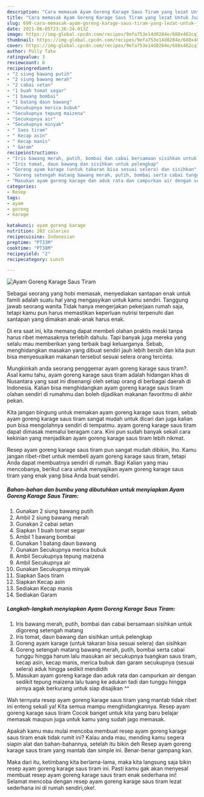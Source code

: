 ```yaml
---
description: "Cara memasak Ayam Goreng Karage Saus Tiram yang lezat Untuk Jualan"
title: "Cara memasak Ayam Goreng Karage Saus Tiram yang lezat Untuk Jualan"
slug: 699-cara-memasak-ayam-goreng-karage-saus-tiram-yang-lezat-untuk-jualan
date: 2021-06-05T23:26:24.013Z
image: https://img-global.cpcdn.com/recipes/9efa753e14d0284e/680x482cq70/ayam-goreng-karage-saus-tiram-foto-resep-utama.jpg
thumbnail: https://img-global.cpcdn.com/recipes/9efa753e14d0284e/680x482cq70/ayam-goreng-karage-saus-tiram-foto-resep-utama.jpg
cover: https://img-global.cpcdn.com/recipes/9efa753e14d0284e/680x482cq70/ayam-goreng-karage-saus-tiram-foto-resep-utama.jpg
author: Polly Tate
ratingvalue: 3
reviewcount: 8
recipeingredient:
- "2 siung bawang putih"
- "2 siung bawang merah"
- "2 cabai setan"
- "1 buah tomat segar"
- "1 bawang bombai"
- "1 batang daun bawang"
- "Secukupnya merica bubuk"
- "Secukupnya tepung maizena"
- "Secukupnya air"
- "Secukupnya minyak"
- " Saos tiram"
- " Kecap asin"
- " Kecap manis"
- " Garam"
recipeinstructions:
- "Iris bawang merah, putih, bombai dan cabai bersamaan sisihkan untuk digoreng setengah matang"
- "Iris tomat, daun bawang dan sisihkan untuk pelengkap"
- "Goreng ayam karage (untuk takaran bisa sesuai selera) dan sisihkan"
- "Goreng setengah matang bawang merah, putih, bombai serta cabai tunggu hingga harum lalu masukan air secukupnya tuangkan saus tiram, kecap asin, kecap manis, merica bubuk dan garam secukupnya (sesuai selera) aduk hingga sedikit mendidih"
- "Masukan ayam goreng karage dan aduk rata dan campurkan air dengan sedikit tepung maizena lalu tuang ke adukan tadi dan tunggu hingga airnya agak berkurang untuk siap disajikan ^^"
categories:
- Resep
tags:
- ayam
- goreng
- karage

katakunci: ayam goreng karage 
nutrition: 203 calories
recipecuisine: Indonesian
preptime: "PT33M"
cooktime: "PT38M"
recipeyield: "2"
recipecategory: Lunch

---
```



![Ayam Goreng Karage Saus Tiram](https://img-global.cpcdn.com/recipes/9efa753e14d0284e/680x482cq70/ayam-goreng-karage-saus-tiram-foto-resep-utama.jpg)

Sebagai seorang yang hobi memasak, menyediakan santapan enak untuk famili adalah suatu hal yang mengasyikan untuk kamu sendiri. Tanggung jawab seorang  wanita Tidak hanya mengerjakan pekerjaan rumah saja, tetapi kamu pun harus memastikan keperluan nutrisi terpenuhi dan santapan yang dimakan anak-anak harus enak.

Di era  saat ini, kita memang dapat membeli olahan praktis meski tanpa harus ribet memasaknya terlebih dahulu. Tapi banyak juga mereka yang selalu mau memberikan yang terbaik bagi keluarganya. Sebab, menghidangkan masakan yang dibuat sendiri jauh lebih bersih dan kita pun bisa menyesuaikan makanan tersebut sesuai selera orang tercinta. 



Mungkinkah anda seorang penggemar ayam goreng karage saus tiram?. Asal kamu tahu, ayam goreng karage saus tiram adalah hidangan khas di Nusantara yang saat ini disenangi oleh setiap orang di berbagai daerah di Indonesia. Kalian bisa menghidangkan ayam goreng karage saus tiram olahan sendiri di rumahmu dan boleh dijadikan makanan favoritmu di akhir pekan.

Kita jangan bingung untuk memakan ayam goreng karage saus tiram, sebab ayam goreng karage saus tiram sangat mudah untuk dicari dan juga kalian pun bisa mengolahnya sendiri di tempatmu. ayam goreng karage saus tiram dapat dimasak memalui beragam cara. Kini pun sudah banyak sekali cara kekinian yang menjadikan ayam goreng karage saus tiram lebih nikmat.

Resep ayam goreng karage saus tiram pun sangat mudah dibikin, lho. Kamu jangan ribet-ribet untuk membeli ayam goreng karage saus tiram, tetapi Anda dapat membuatnya sendiri di rumah. Bagi Kalian yang mau mencobanya, berikut cara untuk menyajikan ayam goreng karage saus tiram yang enak yang bisa Anda buat sendiri.

<!--inarticleads1-->

##### Bahan-bahan dan bumbu yang dibutuhkan untuk menyiapkan Ayam Goreng Karage Saus Tiram:

1. Gunakan 2 siung bawang putih
1. Ambil 2 siung bawang merah
1. Gunakan 2 cabai setan
1. Siapkan 1 buah tomat segar
1. Ambil 1 bawang bombai
1. Gunakan 1 batang daun bawang
1. Gunakan Secukupnya merica bubuk
1. Ambil Secukupnya tepung maizena
1. Ambil Secukupnya air
1. Gunakan Secukupnya minyak
1. Siapkan  Saos tiram
1. Siapkan  Kecap asin
1. Sediakan  Kecap manis
1. Sediakan  Garam




<!--inarticleads2-->

##### Langkah-langkah menyiapkan Ayam Goreng Karage Saus Tiram:

1. Iris bawang merah, putih, bombai dan cabai bersamaan sisihkan untuk digoreng setengah matang
1. Iris tomat, daun bawang dan sisihkan untuk pelengkap
1. Goreng ayam karage (untuk takaran bisa sesuai selera) dan sisihkan
1. Goreng setengah matang bawang merah, putih, bombai serta cabai tunggu hingga harum lalu masukan air secukupnya tuangkan saus tiram, kecap asin, kecap manis, merica bubuk dan garam secukupnya (sesuai selera) aduk hingga sedikit mendidih
1. Masukan ayam goreng karage dan aduk rata dan campurkan air dengan sedikit tepung maizena lalu tuang ke adukan tadi dan tunggu hingga airnya agak berkurang untuk siap disajikan ^^




Wah ternyata resep ayam goreng karage saus tiram yang mantab tidak ribet ini enteng sekali ya! Kita semua mampu menghidangkannya. Resep ayam goreng karage saus tiram Cocok banget untuk kita yang baru belajar memasak maupun juga untuk kamu yang sudah jago memasak.

Apakah kamu mau mulai mencoba membuat resep ayam goreng karage saus tiram enak tidak rumit ini? Kalau anda mau, mending kamu segera siapin alat dan bahan-bahannya, setelah itu bikin deh Resep ayam goreng karage saus tiram yang mantab dan simple ini. Benar-benar gampang kan. 

Maka dari itu, ketimbang kita berlama-lama, maka kita langsung saja bikin resep ayam goreng karage saus tiram ini. Pasti kamu gak akan menyesal membuat resep ayam goreng karage saus tiram enak sederhana ini! Selamat mencoba dengan resep ayam goreng karage saus tiram lezat sederhana ini di rumah sendiri,oke!.

